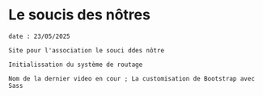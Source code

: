 # Le soucis des nôtres

    date : 23/05/2025

    Site pour l'association le souci ddes nôtre

    Initialissation du système de routage

    Nom de la dernier video en cour ; La customisation de Bootstrap avec Sass
